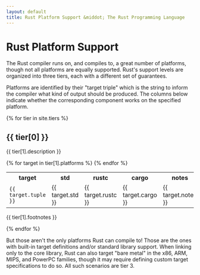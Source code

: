 ```yaml
---
layout: default
title: Rust Platform Support &middot; The Rust Programming Language
---
```


# Rust Platform Support

The Rust compiler runs on, and compiles to, a great number of platforms, though
not all platforms are equally supported. Rust's support levels are organized
into three tiers, each with a different set of guarantees.

Platforms are identified by their "target triple" which is the string to inform
the compiler what kind of output should be produced. The columns below indicate
whether the corresponding component works on the specified platform.

{% for tier in site.tiers %}
## {{ tier[0] }}

{{ tier[1].description }}

<table>
<tr>
    <th>target</th>
    <th>std</th>
    <th>rustc</th>
    <th>cargo</th>
    <th>notes</th>
</tr>
{% for target in tier[1].platforms %}
<tr>
<td><code>{{ target.tuple }}</code></td>
<td>{{ target.std }}</td>
<td>{{ target.rustc }}</td>
<td>{{ target.cargo }}</td>
<td>{{ target.notes }}</td>
</tr>
{% endfor %}
</table>

{{ tier[1].footnotes }}

{% endfor %}

But those aren't the only platforms Rust can compile to! Those are the ones with
built-in target definitions and/or standard library support. When linking only
to the core library, Rust can also target "bare metal" in the x86, ARM, MIPS, and
PowerPC families, though it may require defining custom target specifications to
do so. All such scenarios are tier 3.
